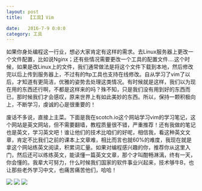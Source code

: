 ```yaml
---
layout: post
title:  【工具】Vim

date:   2016-7-9 0:0:0
category: 工具
---
```


如果你身处编程这一行业，想必大家肯定有这样的需求。去Linux服务器上更改一个文件配置，比如说Nginx；还有些情况需要更改一个工具的配置文件....这个时候，如果是改Linux上的文件，我们通常做法是将这个文件下载到本地，然后修改完以后上传到服务器上，不过有的ftp工具也支持在线修改。自从学习了vim了以后，才知道有更简洁，优雅的姿势去处理这类情况。有时候就是这样，我们以为现在用的东西还行啊，不都是这样来的吗？殊不知，只是我们没有用到好的东西而已，那时候我们才会感叹，原来世界上有如此美妙的东西。所以，保持一颗积极向上，不断学习，虔诚的心是很重要的！

废话不多说，直接上主菜。下面是我在scotch.io这个网站学习vim的学习笔记，这个网站是英文网站，但不需要翻墙，教程质量很不错，严重推荐！还有我做的笔记也是英文，学习英文吧！谁让他们的技术比咱们的好呢，相信我，看这种英文文章，肯定不比我们之前的课本上文章难，相比而言也就60%的难度，我现在就是拿这个网站练英文阅读，积累词汇量。如果对编程感兴趣的你，推荐你从这里入门，然后还可以练练英文，能读懂一篇英文文章，那个才叫酣畅淋漓，终有一天，你会懂的。我辈大可努力，什么时候我们国家的软件事业兴起来，技术够牛B，也让那些老外学习中文，也痛苦痛苦他们，哈哈！

![](http://rab41f8zg.hd-bkt.clouddn.com/img/vim_1.png)
![](http://rab41f8zg.hd-bkt.clouddn.com/img/vim_2.png)
![](http://rab41f8zg.hd-bkt.clouddn.com/img/vim_3.png)


